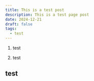 ```yaml
---
title: This is a test post
description: This is a test page post
date: 2024-12-21
draft: false
tags:
  - test
---
```

1.  test
    
2.  test
    

## test
